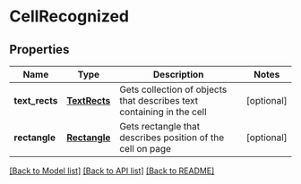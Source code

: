 ﻿# CellRecognized


## Properties
Name | Type | Description | Notes
------------ | ------------- | ------------- | -------------
**text_rects** | [**TextRects**](TextRects.md) | Gets collection of  objects that describes text containing in the cell | [optional] 
**rectangle** | [**Rectangle**](Rectangle.md) | Gets rectangle that describes position of the cell on page | [optional] 

[[Back to Model list]](../README.md#documentation-for-models) [[Back to API list]](../README.md#documentation-for-api-endpoints) [[Back to README]](../README.md)


